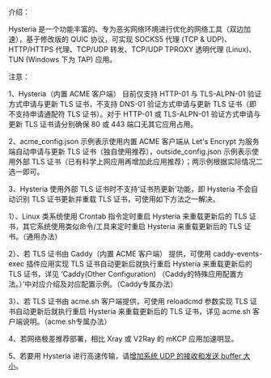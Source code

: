 介绍：

Hysteria 是一个功能丰富的、专为恶劣网络环境进行优化的网络工具（双边加速），基于修改版的 QUIC 协议，可实现 SOCKS5 代理 (TCP & UDP)、HTTP/HTTPS 代理、TCP/UDP 转发、TCP/UDP TPROXY 透明代理 (Linux)、TUN (Windows 下为 TAP) 应用。

注意：

1、Hysteria（内置 ACME 客户端） 目前仅支持 HTTP-01 与 TLS-ALPN-01 验证方式申请与更新 TLS 证书，不支持 DNS-01 验证方式申请与更新 TLS 证书（即不支持申请通配符 TLS 证书）。对于 HTTP-01 或 TLS-ALPN-01 验证方式申请与更新 TLS 证书请分别确保 80 或 443 端口无其它应用占用。

2、acme_config.json 示例表示使用内置 ACME 客户端从 Let's Encrypt 为服务端自动申请与更新 TLS 证书（独自使用推荐），outside_config.json 示例表示使用外部 TLS 证书（已有科学上网应用再增加此应用推荐）；两示例根据实际情况二选一即可。

3、Hysteria 使用外部 TLS 证书时不支持‘证书热更新’功能，即 Hysteria 不会自动识别 TLS 证书更新并重载 TLS 证书，可使用如下方法之一解决。

1）、Linux 类系统使用 Crontab 指令定时重启 Hysteria 来重载更新后的 TLS 证书，其它系统使用类似命令/工具来定时重启 Hysteria 来重载更新后的 TLS 证书。（通用办法）

2）、若 TLS 证书由 Caddy（内置 ACME 客户端） 提供，可使用 caddy-events-exec 插件应用实现 TLS 证书自动更新后就执行重启 Hysteria 来重载更新后的 TLS 证书，详见 ‘Caddy(Other Configuration) （Caddy的特殊应用配置方法。）’中对应介绍及对应配置示例。（Caddy专属办法）

3）、若 TLS 证书由 acme.sh 客户端提供，可使用 reloadcmd 参数实现 TLS 证书自动更新后就执行重启 Hysteria 来重载更新后的 TLS 证书，详见 acme.sh 客户端说明。（acme.sh专属办法）

4、若网络极差推荐部署，相比 Xray 或 V2Ray 的 mKCP 应用加速明显。

5、若要用 Hysteria 进行高速传输，请[增加系统 UDP 的接收和发送 buffer 大小](https://hysteria.network/zh/docs/optimizations/)。
